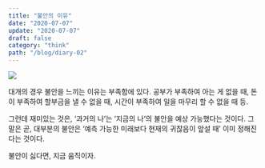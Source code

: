 ```yaml
---
title: "불안의 이유"
date: "2020-07-07"
update: "2020-07-07"
draft: false
category: "think"
path: "/blog/diary-02"
---
```


![](https://images.unsplash.com/photo-1491382825904-a4c6dca98e8c?ixlib=rb-1.2.1&ixid=eyJhcHBfaWQiOjEyMDd9&auto=format&fit=crop&w=1950&q=80)

대개의 경우 불안을 느끼는 이유는 부족함에 있다. 공부가 부족하여 아는 게 없을 때, 돈이 부족하여 할부금을 낼 수 없을 때, 시간이 부족하여 일을 마무리 할 수 없을 때 등.

그런데 재미있는 것은, ‘과거의 나’는 ‘지금의 나’의 불안을 예상 가능했다는 것이다. 그 말은 곧, 대부분의 불안은 ‘예측 가능한 미래보다 현재의 귀찮음이 앞설 때’ 이미 정해진다는 것이다.

불안이 싫다면, 지금 움직이자.

